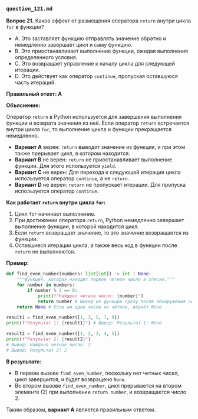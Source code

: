 ### `question_121.md`

**Вопрос 21.** Каков эффект от размещения оператора `return` внутри цикла `for` в функции?

- A.  Это заставляет функцию отправлять значение обратно и немедленно завершает цикл и саму функцию.
- B.  Это приостанавливает выполнение функции, ожидая выполнения определенного условия.
- C.  Это возвращает управление к началу цикла для следующей итерации.
- D.  Это действует как оператор `continue`, пропуская оставшуюся часть итераций.

**Правильный ответ: A**

**Объяснение:**

Оператор `return` в Python используется для завершения выполнения функции и возврата значения из неё. Если оператор `return` встречается внутри цикла `for`, то выполнение цикла и функции прекращается немедленно.

*   **Вариант A** верен:  `return` выводит значение из функции, и при этом также прерывает цикл, в котором находится.
*   **Вариант B** не верен:  `return` не приостанавливает выполнение функции. Для этого используется `yield`.
*   **Вариант C** не верен: Для перехода к следующей итерации цикла используется оператор `continue`, а не `return`.
*   **Вариант D** не верен:  `return` не пропускает итерации. Для пропуска используется оператор `continue`.

**Как работает `return` внутри цикла `for`:**

1.  Цикл `for` начинает выполнение.
2.  При достижении оператора `return`, Python немедленно завершает выполнение функции, в которой находится цикл.
3.  Если `return` возвращает значение, то это значение возвращается из функции.
4.  Оставшиеся итерации цикла, а также весь код в функции после `return` не выполняются.

**Пример:**

```python
def find_even_number(numbers: list[int]) -> int | None:
    """Функция, которая находит первое четное число в списке."""
    for number in numbers:
        if number % 2 == 0:
            print(f"Найдено четное число: {number}")
            return number # Выход из функции сразу после обнаружения четного числа
    return None # Если ни одно число не чётное, вернёт None

result1 = find_even_number([1, 3, 5, 7, 9])
print(f"Результат 1: {result1}") # Вывод: Результат 1: None

result2 = find_even_number([1, 2, 3, 4, 5])
print(f"Результат 2: {result2}")
# Вывод: Найдено четное число: 2
# Вывод: Результат 2: 2
```

**В результате:**
* В первом вызове  `find_even_number`, поскольку нет четных чисел, цикл завершится, и будет возвращено `None`.
*  Во втором вызове `find_even_number`,  цикл прерывается на втором элементе (2) при выполнении `return number`, и возвращается число 2.

Таким образом, **вариант A** является правильным ответом.
